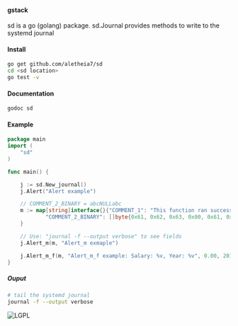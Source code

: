 #### gstack 
sd is a go (golang) package. sd.Journal provides methods to write to the systemd journal

#### Install 
```bash
go get github.com/aletheia7/sd
cd <sd location>
go test -v
```

#### Documentation
```bash
godoc sd 
```
#### Example

```go
package main
import (
	"sd"
)

func main() {

	j := sd.New_journal()
	j.Alert("Alert example")

	// COMMENT_2_BINARY = abcNULLabc
	m := map[string]interface{}{"COMMENT_1": "This function ran successfully",
			"COMMENT_2_BINARY": []byte{0x61, 0x62, 0x63, 0x00, 0x61, 0x62, 0x63},
	}

	// Use: "journal -f --output verbose" to see fields
	j.Alert_m(m, "Alert_m exmaple")

	j.Alert_m_f(m, "Alert_m_f example: Salary: %v, Year: %v", 0.00, 2014)
}
```
##### Ouput
```bash
# tail the systemd journal 
journal -f --output verbose
```

![LGPL](http://www.gnu.org/graphics/lgplv3-147x51.png)
